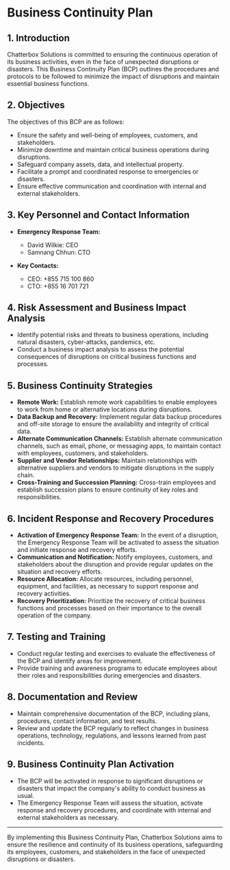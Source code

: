 # Business Continuity Plan

## 1. Introduction

Chatterbox Solutions is committed to ensuring the continuous operation of its business activities, even in the face of unexpected disruptions or disasters. This Business Continuity Plan (BCP) outlines the procedures and protocols to be followed to minimize the impact of disruptions and maintain essential business functions.

## 2. Objectives

The objectives of this BCP are as follows:

- Ensure the safety and well-being of employees, customers, and stakeholders.
- Minimize downtime and maintain critical business operations during disruptions.
- Safeguard company assets, data, and intellectual property.
- Facilitate a prompt and coordinated response to emergencies or disasters.
- Ensure effective communication and coordination with internal and external stakeholders.

## 3. Key Personnel and Contact Information

- **Emergency Response Team:**
  - David Wilkie: CEO
  - Samnang Chhun: CTO

- **Key Contacts:**
  - CEO: +855 715 100 860
  - CTO: +855 16 701 721

## 4. Risk Assessment and Business Impact Analysis

- Identify potential risks and threats to business operations, including natural disasters, cyber-attacks, pandemics, etc.
- Conduct a business impact analysis to assess the potential consequences of disruptions on critical business functions and processes.

## 5. Business Continuity Strategies

- **Remote Work:** Establish remote work capabilities to enable employees to work from home or alternative locations during disruptions.
- **Data Backup and Recovery:** Implement regular data backup procedures and off-site storage to ensure the availability and integrity of critical data.
- **Alternate Communication Channels:** Establish alternate communication channels, such as email, phone, or messaging apps, to maintain contact with employees, customers, and stakeholders.
- **Supplier and Vendor Relationships:** Maintain relationships with alternative suppliers and vendors to mitigate disruptions in the supply chain.
- **Cross-Training and Succession Planning:** Cross-train employees and establish succession plans to ensure continuity of key roles and responsibilities.

## 6. Incident Response and Recovery Procedures

- **Activation of Emergency Response Team:** In the event of a disruption, the Emergency Response Team will be activated to assess the situation and initiate response and recovery efforts.
- **Communication and Notification:** Notify employees, customers, and stakeholders about the disruption and provide regular updates on the situation and recovery efforts.
- **Resource Allocation:** Allocate resources, including personnel, equipment, and facilities, as necessary to support response and recovery activities.
- **Recovery Prioritization:** Prioritize the recovery of critical business functions and processes based on their importance to the overall operation of the company.

## 7. Testing and Training

- Conduct regular testing and exercises to evaluate the effectiveness of the BCP and identify areas for improvement.
- Provide training and awareness programs to educate employees about their roles and responsibilities during emergencies and disasters.

## 8. Documentation and Review

- Maintain comprehensive documentation of the BCP, including plans, procedures, contact information, and test results.
- Review and update the BCP regularly to reflect changes in business operations, technology, regulations, and lessons learned from past incidents.

## 9. Business Continuity Plan Activation

- The BCP will be activated in response to significant disruptions or disasters that impact the company's ability to conduct business as usual.
- The Emergency Response Team will assess the situation, activate response and recovery procedures, and coordinate with internal and external stakeholders as necessary.

---

By implementing this Business Continuity Plan, Chatterbox Solutions aims to ensure the resilience and continuity of its business operations, safeguarding its employees, customers, and stakeholders in the face of unexpected disruptions or disasters.

